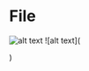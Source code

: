 # File

![alt text](https://imgur.com/a/QTnVzt9)
![alt text](<blockquote class="imgur-embed-pub" lang="en" data-id="a/QTnVzt9" data-context="false" ><a href="//imgur.com/a/QTnVzt9"></a></blockquote><script async src="//s.imgur.com/min/embed.js" charset="utf-8"></script>)
